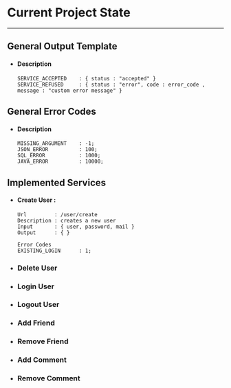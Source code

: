 # Current Project State
--------------------
## General Output Template
- #### Description
    ```
    SERVICE_ACCEPTED    : { status : "accepted" }
    SERVICE_REFUSED     : { status : "error", code : error_code , message : "custom error message" }
    ```
## General Error Codes
- #### Description
    ```
    MISSING_ARGUMENT    : -1;
    JSON_ERROR          : 100;
    SQL_ERROR           : 1000;
    JAVA_ERROR          : 10000;
    ```

## Implemented Services 
- #### Create User :
    ```
    Url         : /user/create
    Description : creates a new user
    Input       : { user, password, mail }
    Output      : { }
    ```
    ```
    Error Codes
    EXISTING_LOGIN      : 1;
    ````
    
- ### Delete User
- ### Login User
- ### Logout User
- ### Add Friend
- ### Remove Friend
- ### Add Comment
- ### Remove Comment